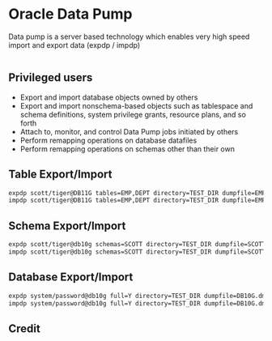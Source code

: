 ﻿# Oracle Data Pump
Data pump is a server based technology which enables very high speed import and export data (expdp / impdp)
```bash

```

## Privileged users
* Export and import database objects owned by others
* Export and import nonschema-based objects such as tablespace and schema definitions, system privilege grants, resource plans, and so forth
* Attach to, monitor, and control Data Pump jobs initiated by others
* Perform remapping operations on database datafiles
* Perform remapping operations on schemas other than their own

## Table Export/Import
```bash
expdp scott/tiger@DB11G tables=EMP,DEPT directory=TEST_DIR dumpfile=EMP_DEPT.dmp logfile=expdpEMP_DEPT.log
impdp scott/tiger@DB11G tables=EMP,DEPT directory=TEST_DIR dumpfile=EMP_DEPT.dmp logfile=impdpEMP_DEPT.log
```

## Schema Export/Import
```bash
expdp scott/tiger@db10g schemas=SCOTT directory=TEST_DIR dumpfile=SCOTT.dmp logfile=expdpSCOTT.log
impdp scott/tiger@db10g schemas=SCOTT directory=TEST_DIR dumpfile=SCOTT.dmp logfile=impdpSCOTT.log
```

## Database Export/Import
```bash
expdp system/password@db10g full=Y directory=TEST_DIR dumpfile=DB10G.dmp logfile=expdpDB10G.log
impdp system/password@db10g full=Y directory=TEST_DIR dumpfile=DB10G.dmp logfile=impdpDB10G.log
```

## Credit

